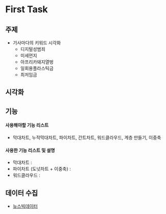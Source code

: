 # First Task


## 주제
  - 기사마다의 키워드 시각화
    - 디지털성범죄
    - 미세먼지
    - 아프리카돼지열벙
    - 일회용플라스틱금
    - 최저임금
  
## 시각화

## 기능

#### 사용해야할 기능 리스트
  - 막대차트, 누적막대차트, 파이차트, 간트차트, 워드클라우드, 계층 만들기, 이중축
  
#### 사용한 기능 리스트 및 설명
  - 막대차트 : 
  - 파이차트 (도넛차트 + 이중축) : 
  - 워드클라우드 : 

## 데이터 수집
  - [뉴스빅데이터](https://www.data.go.kr/dataset/15012945/fileData.do)
